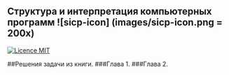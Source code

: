 

## Структура и интерпретация компьютерных программ ![sicp-icon] (images/sicp-icon.png = 200x)
[![Licence MIT](https://img.shields.io/badge/license-MIT-blue.svg)](https://opensource.org/licenses/MIT)

##Решения задачи из книги.
###Глава 1.
###Глава 2.
